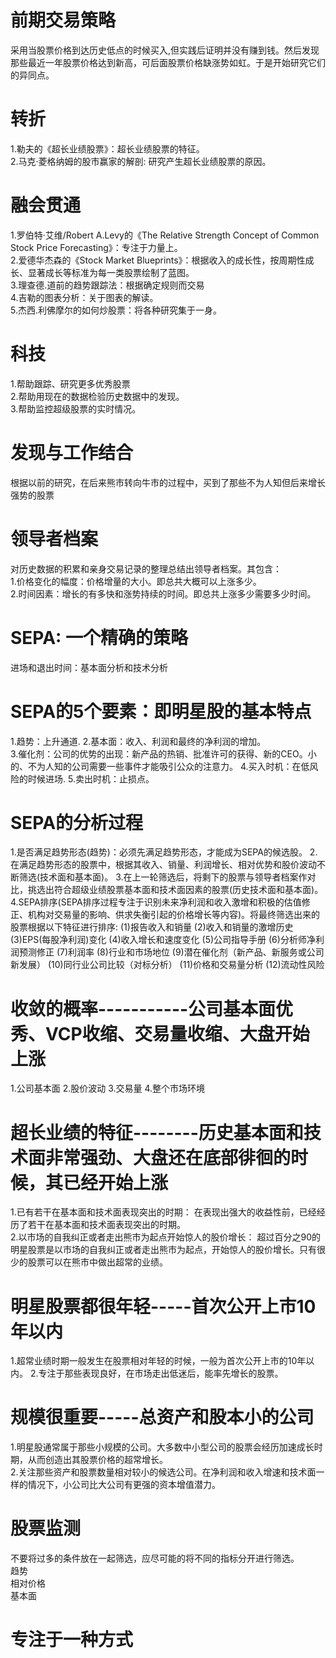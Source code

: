 # 前期交易策略
  采用当股票价格到达历史低点的时候买入,但实践后证明并没有赚到钱。然后发现那些最近一年股票价格达到新高，可后面股票价格缺涨势如虹。于是开始研究它们的异同点。
# 转折  
1.勒夫的《超长业绩股票》：超长业绩股票的特征。   
2.马克·菱格纳姆的股市赢家的解剖: 研究产生超长业绩股票的原因。   

# 融会贯通
1.罗伯特·艾维/Robert A.Levy的《The Relative Strength Concept of Common Stock Price Forecasting》：专注于力量上。  
2.爱德华杰森的《Stock Market Blueprints》：根据收入的成长性，按周期性成长、显著成长等标准为每一类股票绘制了蓝图。  
3.理查德.道前的趋势跟踪法：根据确定规则而交易   
4.吉勒的图表分析：关于图表的解读。    
5.杰西.利佛摩尔的如何炒股票：将各种研究集于一身。   

# 科技
1.帮助跟踪、研究更多优秀股票    
2.帮助用现在的数据检验历史数据中的发现。   
3.帮助监控超级股票的实时情况。   

# 发现与工作结合
根据以前的研究，在后来熊市转向牛市的过程中，买到了那些不为人知但后来增长强势的股票   

# 领导者档案
对历史数据的积累和亲身交易记录的整理总结出领导者档案。其包含：   
1.价格变化的幅度：价格增量的大小。即总共大概可以上涨多少。    
2.时间因素：增长的有多快和涨势持续的时间。即总共上涨多少需要多少时间。    

# SEPA: 一个精确的策略
进场和退出时间：基本面分析和技术分析   

# SEPA的5个要素：即明星股的基本特点   
1.趋势：上升通道.
2.基本面：收入、利润和最终的净利润的增加。   
3.催化剂：公司的优势的出现：新产品的热销、批准许可的获得、新的CEO。小的、不为人知的公司需要一些事件才能吸引公众的注意力。
4.买入时机：在低风险的时候进场.
5.卖出时机：止损点。

# SEPA的分析过程
1.是否满足趋势形态(趋势)：必须先满足趋势形态，才能成为SEPA的候选股。 
2.在满足趋势形态的股票中，根据其收入、销量、利润增长、相对优势和股价波动不断筛选(技术面和基本面)。
3.在上一轮筛选后，将剩下的股票与领导者档案作对比，挑选出符合超级业绩股票基本面和技术面因素的股票(历史技术面和基本面)。
4.SEPA排序(SEPA排序过程专注于识别未来净利润和收入激增和积极的估值修正、机构对交易量的影响、供求失衡引起的价格增长等内容)。将最终筛选出来的股票根据以下特征进行排序:
  (1)报告收入和销量
  (2)收入和销量的激增历史
  (3)EPS(每股净利润)变化
  (4)收入增长和速度变化
  (5)公司指导手册 
  (6)分析师净利润预测修正 
  (7)利润率 
  (8)行业和市场地位
  (9)潜在催化剂（新产品、新服务或公司新发展） 
  (10)同行业公司比较（对标分析） 
  (11)价格和交易量分析 
  (12)流动性风险

# 收敛的概率-----------公司基本面优秀、VCP收缩、交易量收缩、大盘开始上涨
1.公司基本面
2.股价波动
3.交易量
4.整个市场环境

# 超长业绩的特征--------历史基本面和技术面非常强劲、大盘还在底部徘徊的时候，其已经开始上涨
1.已有若干在基本面和技术面表现突出的时期： 在表现出强大的收益性前，已经经历了若干在基本面和技术面表现突出的时期。    
2.以市场的自我纠正或者走出熊市为起点开始惊人的股价增长： 超过百分之90的明星股票是以市场的自我纠正或者走出熊市为起点，开始惊人的股价增长。只有很少的股票可以在熊市中做出超常的业绩。    

# 明星股票都很年轻-----首次公开上市10年以内
  1.超常业绩时期一般发生在股票相对年轻的时候，一般为首次公开上市的10年以内。
  2.专注于那些表现良好，在市场走出低迷后，能率先增长的股票。

# 规模很重要-----总资产和股本小的公司
1.明星股通常属于那些小规模的公司。大多数中小型公司的股票会经历加速成长时期，从而创造出其股票价格的超常增长。  
2.关注那些资产和股票数量相对较小的候选公司。在净利润和收入增速和技术面一样的情况下，小公司比大公司有更强的资本增值潜力。  

# 股票监测
  不要将过多的条件放在一起筛选，应尽可能的将不同的指标分开进行筛选。   
  趋势   
  相对价格   
  基本面    

# 专注于一种方式
